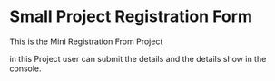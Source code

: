 # Small Project Registration Form 

This is the Mini Registration From Project

in this Project user can submit the details and the details show in the console.